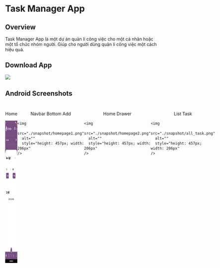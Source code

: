 # Task Manager App

## Overview

<p>
  Task Manager App là một dự án quản lí công việc cho một cá nhân hoặc một tổ
  chức nhóm người. Giúp cho người dùng quản lí công việc một cách hiệu quả.
</p>

## Download App

<a
href="https://github.com/DangCaoHau2004/task_manager_app/releases/download/v1.0.0/app-release.apk"> <img src="https://playerzon.com/asset/download.png" width="200"/></a>

## Android Screenshots

<div style="display: flex; justify-content: space-around; margin-top: 30px">
  <div>
    <p align="center">Home</p>
    <img
      src="./snapshot/homepage.png"
      alt=""
      style="height: 457px; width: 206px"
    />
  </div>
  <div>
    <p align="center">Navbar Bottom Add</p>

    <img
      src="./snapshot/homepage1.png"
      alt=""
      style="height: 457px; width: 206px"
    />

  </div>
  <div>
    <p align="center">Home Drawer</p>

    <img
      src="./snapshot/homepage2.png"
      alt=""
      style="height: 457px; width: 206px"
    />

  </div>
  <div>
    <p align="center">List Task</p>

    <img
      src="./snapshot/all_task.png"
      alt=""
      style="height: 457px; width: 206px"
    />

  </div>
</div>
